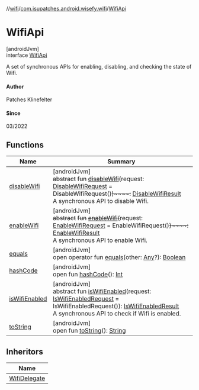 //[wifi](../../../index.md)/[com.isupatches.android.wisefy.wifi](../index.md)/[WifiApi](index.md)

# WifiApi

[androidJvm]\
interface [WifiApi](index.md)

A set of synchronous APIs for enabling, disabling, and checking the state of Wifi.

#### Author

Patches Klinefelter

#### Since

03/2022

## Functions

| Name | Summary |
|---|---|
| [disableWifi](disable-wifi.md) | [androidJvm]<br>~~abstract~~ ~~fun~~ [~~disableWifi~~](disable-wifi.md)~~(~~request: [DisableWifiRequest](../../com.isupatches.android.wisefy.wifi.entities/-disable-wifi-request/index.md) = DisableWifiRequest()~~)~~~~:~~ [DisableWifiResult](../../com.isupatches.android.wisefy.wifi.entities/-disable-wifi-result/index.md)<br>A synchronous API to disable Wifi. |
| [enableWifi](enable-wifi.md) | [androidJvm]<br>~~abstract~~ ~~fun~~ [~~enableWifi~~](enable-wifi.md)~~(~~request: [EnableWifiRequest](../../com.isupatches.android.wisefy.wifi.entities/-enable-wifi-request/index.md) = EnableWifiRequest()~~)~~~~:~~ [EnableWifiResult](../../com.isupatches.android.wisefy.wifi.entities/-enable-wifi-result/index.md)<br>A synchronous API to enable Wifi. |
| [equals](../../com.isupatches.android.wisefy.wifi.entities/-is-wifi-enabled-result/-false/index.md#585090901%2FFunctions%2F-130402363) | [androidJvm]<br>open operator fun [equals](../../com.isupatches.android.wisefy.wifi.entities/-is-wifi-enabled-result/-false/index.md#585090901%2FFunctions%2F-130402363)(other: [Any](https://kotlinlang.org/api/latest/jvm/stdlib/kotlin/-any/index.html)?): [Boolean](https://kotlinlang.org/api/latest/jvm/stdlib/kotlin/-boolean/index.html) |
| [hashCode](../../com.isupatches.android.wisefy.wifi.entities/-is-wifi-enabled-result/-false/index.md#1794629105%2FFunctions%2F-130402363) | [androidJvm]<br>open fun [hashCode](../../com.isupatches.android.wisefy.wifi.entities/-is-wifi-enabled-result/-false/index.md#1794629105%2FFunctions%2F-130402363)(): [Int](https://kotlinlang.org/api/latest/jvm/stdlib/kotlin/-int/index.html) |
| [isWifiEnabled](is-wifi-enabled.md) | [androidJvm]<br>abstract fun [isWifiEnabled](is-wifi-enabled.md)(request: [IsWifiEnabledRequest](../../com.isupatches.android.wisefy.wifi.entities/-is-wifi-enabled-request/index.md) = IsWifiEnabledRequest()): [IsWifiEnabledResult](../../com.isupatches.android.wisefy.wifi.entities/-is-wifi-enabled-result/index.md)<br>A synchronous API to check if Wifi is enabled. |
| [toString](../../com.isupatches.android.wisefy.wifi.entities/-is-wifi-enabled-result/-false/index.md#1616463040%2FFunctions%2F-130402363) | [androidJvm]<br>open fun [toString](../../com.isupatches.android.wisefy.wifi.entities/-is-wifi-enabled-result/-false/index.md#1616463040%2FFunctions%2F-130402363)(): [String](https://kotlinlang.org/api/latest/jvm/stdlib/kotlin/-string/index.html) |

## Inheritors

| Name |
|---|
| [WifiDelegate](../-wifi-delegate/index.md) |
